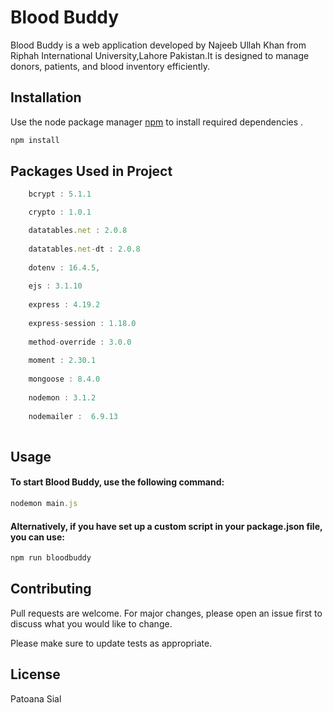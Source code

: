 # Blood Buddy

Blood Buddy is a web application developed by Najeeb Ullah Khan from Riphah International University,Lahore Pakistan.It is designed to manage donors, patients, and blood inventory efficiently.

## Installation

Use the node package manager [npm](https://docs.npmjs.com/downloading-and-installing-node-js-and-npm) to install required dependencies .

```bash
npm install
```
## Packages Used in Project

```javascript
    bcrypt : 5.1.1

    crypto : 1.0.1

    datatables.net : 2.0.8
    
    datatables.net-dt : 2.0.8
    
    dotenv : 16.4.5,
    
    ejs : 3.1.10
    
    express : 4.19.2
    
    express-session : 1.18.0
    
    method-override : 3.0.0
    
    moment : 2.30.1
    
    mongoose : 8.4.0
    
    nodemon : 3.1.2
    
    nodemailer :  6.9.13
    
```

## Usage
#### To start Blood Buddy, use the following command:

```javascript
nodemon main.js
```
#### Alternatively, if you have set up a custom script in your package.json file, you can use:

```javascript
npm run bloodbuddy
```
## Contributing

Pull requests are welcome. For major changes, please open an issue first
to discuss what you would like to change.

Please make sure to update tests as appropriate.

## License
Patoana Sial